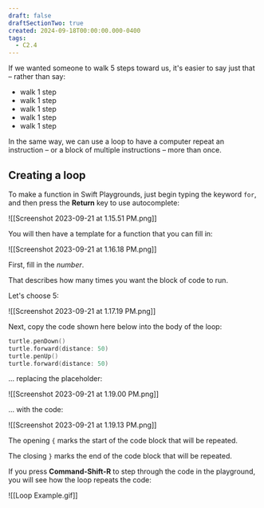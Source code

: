 ```yaml
---
draft: false
draftSectionTwo: true
created: 2024-09-18T00:00:00.000-0400
tags:
  - C2.4
---
```

If we wanted someone to walk 5 steps toward us, it's easier to say just that – rather than say:

- walk 1 step
- walk 1 step
- walk 1 step
- walk 1 step
- walk 1 step

In the same way, we can use a loop to have a computer repeat an instruction – or a block of multiple instructions – more than once.
## Creating a loop

To make a function in Swift Playgrounds, just begin typing the keyword `for`, and then press the **Return** key to use autocomplete:

![[Screenshot 2023-09-21 at 1.15.51 PM.png]]

You will then have a template for a function that you can fill in:

![[Screenshot 2023-09-21 at 1.16.18 PM.png]]

First, fill in the *number*.

That describes how many times you want the block of code to run.

Let's choose 5:

![[Screenshot 2023-09-21 at 1.17.19 PM.png]]

Next, copy the code shown here below into the body of the loop:

```swift
turtle.penDown()
turtle.forward(distance: 50)
turtle.penUp()
turtle.forward(distance: 50)
```

... replacing the placeholder:

![[Screenshot 2023-09-21 at 1.19.00 PM.png]]

... with the code:

![[Screenshot 2023-09-21 at 1.19.13 PM.png]]

The opening `{` marks the start of the code block that will be repeated.

The closing `}` marks the end of the code block that will be repeated.

If you press **Command-Shift-R** to step through the code in the playground, you will see how the loop repeats the code:

![[Loop Example.gif]]